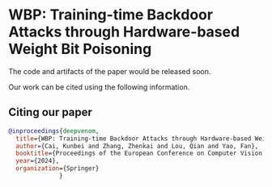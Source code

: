 # WBP: Training-time Backdoor Attacks through Hardware-based Weight Bit Poisoning


The code and artifacts of the paper would be released soon. 

Our work can be cited using the following information.

## Citing our paper  
```bibtex
@inproceedings{deepvenom,
  title={WBP: Training-time Backdoor Attacks through Hardware-based Weight Bit Poisoning},
  author={Cai, Kunbei and Zhang, Zhenkai and Lou, Qian and Yao, Fan},
  booktitle={Proceedings of the European Conference on Computer Vision (ECCV)},
  year={2024},
  organization={Springer}
              }
